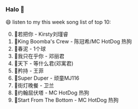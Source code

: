 

### Halo 👋

😄 listen to my this week song list of top 10:

0. 🌈若把你 - Kirsty刘瑾睿
1. 🌈King Boomba's Crew - 陈冠希/MC HotDog 热狗
2. 🌈春泥 - 1个球
3. 🌈我只在乎你 - 邓丽君
4. 🌈天下 - 等什么君(邓寓君)
5. 🌈矜持 - 王菲
6. 🌈Super Duper - 顽童MJ116
7. 🌈街灯晚餐 - 卫兰
8. 🌈约翰屈伏塔 - MC HotDog 热狗
9. 🌈Start From The Bottom - MC HotDog 热狗

